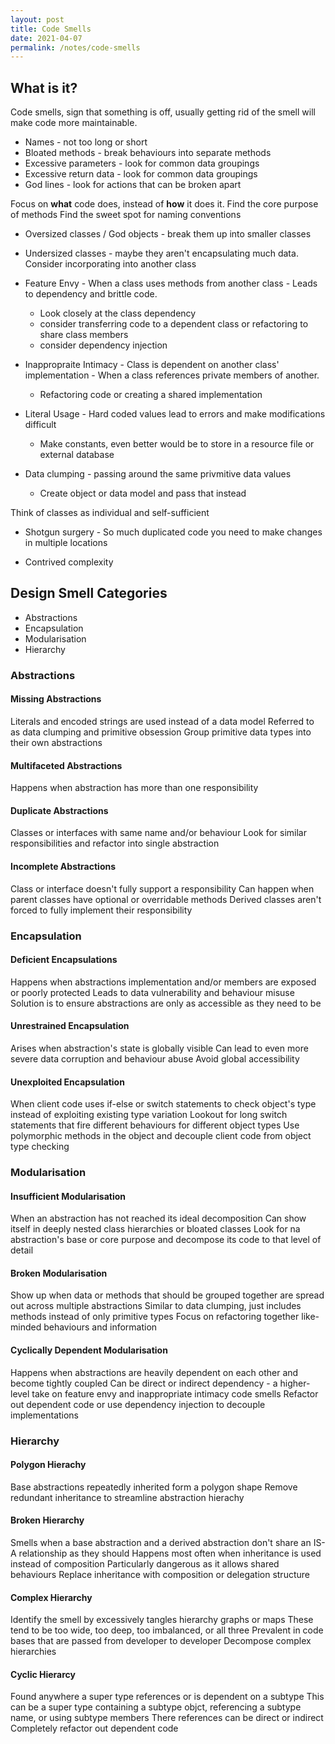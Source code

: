 ```yaml
---
layout: post
title: Code Smells
date: 2021-04-07
permalink: /notes/code-smells
---
```


## What is it?

Code smells, sign that something is off, usually getting rid of the smell will make code more maintainable.

* Names - not too long or short
* Bloated methods - break behaviours into separate methods
* Excessive parameters - look for common data groupings
* Excessive return data - look for common data groupings
* God lines - look for actions that can be broken apart

Focus on **what** code does, instead of **how** it does it.
Find the core purpose of methods
Find the sweet spot for naming conventions

* Oversized classes / God objects - break them up into smaller classes
* Undersized classes - maybe they aren't encapsulating much data. Consider incorporating into another class

* Feature Envy - When a class uses methods from another class - Leads to dependency and brittle code. 
	* Look closely at the class dependency
	* consider transferring code to a dependent class or refactoring to share class members 
	* consider dependency injection 

* Inappropraite Intimacy - Class is dependent on another class' implementation - When a class references private members of another.
	* Refactoring code or creating a shared implementation

* Literal Usage - Hard coded values lead to errors and make modifications difficult
	* Make constants, even better would be to store in a resource file or external database
	
* Data clumping - passing around the same privmitive data values
	* Create object or data model and pass that instead

Think of classes as individual and self-sufficient

* Shotgun surgery - So much duplicated code you need to make changes in multiple locations

* Contrived complexity

## Design Smell Categories
* Abstractions
* Encapsulation
* Modularisation
* Hierarchy

### Abstractions

#### Missing Abstractions

Literals and encoded strings are used instead of a data model
Referred to as data clumping and primitive obsession
Group primitive data types into their own abstractions

#### Multifaceted Abstractions

Happens when abstraction has more than one responsibility

#### Duplicate Abstractions

Classes or interfaces with same name and/or behaviour
Look for similar responsibilities and refactor into single abstraction

#### Incomplete Abstractions

Class or interface doesn't fully support a responsibility
Can happen when parent classes have optional or overridable methods
Derived classes aren't forced to fully implement their responsibility

### Encapsulation

#### Deficient Encapsulations

Happens when abstractions implementation and/or members are exposed or poorly protected
Leads to data vulnerability and behaviour misuse
Solution is to ensure abstractions are only as accessible as they need to be

#### Unrestrained Encapsulation

Arises when abstraction's state is globally visible
Can lead to even more severe data corruption and behaviour abuse
Avoid global accessibility

#### Unexploited Encapsulation

When client code uses if-else or switch statements to check object's type instead of exploiting existing type variation
Lookout for long switch statements that fire different behaviours for different object types
Use polymorphic methods in the object and decouple client code from object type checking

### Modularisation

#### Insufficient Modularisation

When an abstraction has not reached its ideal decomposition
Can show itself in deeply nested class hierarchies or bloated classes
Look for na abstraction's base or core purpose and decompose its code to that level of detail

#### Broken Modularisation

Show up when data or methods that should be grouped together are spread out across multiple abstractions
Similar to data clumping, just includes methods instead of only primitive types
Focus on refactoring together like-minded behaviours and information

#### Cyclically Dependent Modularisation

Happens when abstractions are heavily dependent on each other and become tightly coupled
Can be direct or indirect dependency - a higher-level take on feature envy and inappropriate intimacy code smells
Refactor out dependent code or use dependency injection to decouple implementations

### Hierarchy

#### Polygon Hierachy

Base abstractions repeatedly inherited form a polygon shape
Remove redundant inheritance to streamline abstraction hierachy

#### Broken Hierarchy

Smells when a base abstraction and a derived abstraction don't share an IS-A relationship as they should
Happens most often when inheritance is used instead of composition
Particularly dangerous as it allows shared behaviours
Replace inheritance with composition or delegation structure

#### Complex Hierarchy

Identify the smell by excessively tangles hierarchy graphs or maps
These tend to be too wide, too deep, too imbalanced, or all three
Prevalent in code bases that are passed from developer to developer
Decompose complex hierarchies

#### Cyclic Hierarcy

Found anywhere a super type references or is dependent on a subtype
This can be a super type containing a subtype objct, referencing a subtype name, or using subtype members
There references can be direct or indirect
Completely refactor out dependent code
